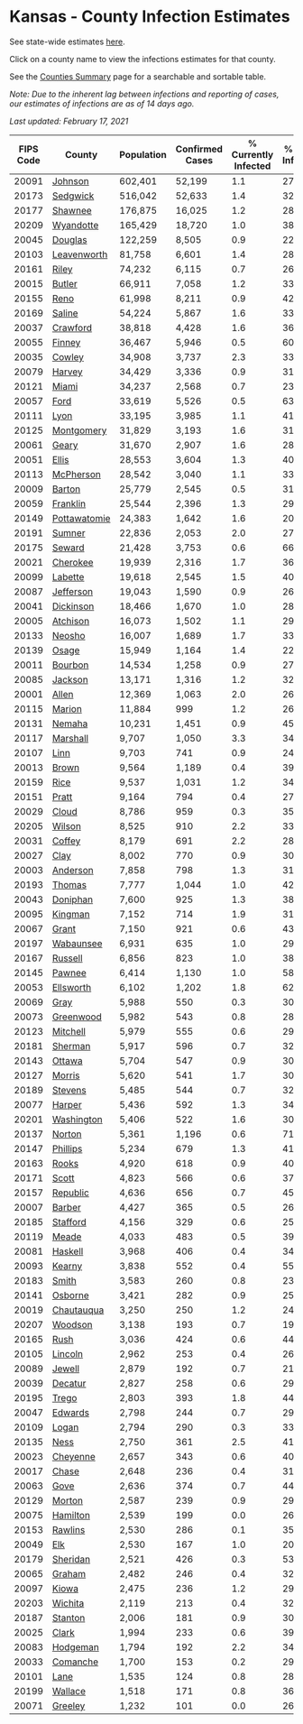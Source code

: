 # Kansas - County Infection Estimates

See state-wide estimates [here](/infections/us-ks).

Click on a county name to view the infections estimates for that county.

See the [Counties Summary](/infections/summary-counties) page for a searchable and sortable table.

*Note: Due to the inherent lag between infections and reporting of cases, our estimates of infections are as of 14 days ago.*

*Last updated: February 17, 2021*

|   FIPS Code |                       County |   Population |   Confirmed Cases |   % Currently Infected |   % Total Infected |
|-------------|------------------------------|--------------|-------------------|------------------------|--------------------|
|       20091 |           [Johnson](johnson) |      602,401 |            52,199 |                    1.1 |               27.6 |
|       20173 |         [Sedgwick](sedgwick) |      516,042 |            52,633 |                    1.4 |               32.4 |
|       20177 |           [Shawnee](shawnee) |      176,875 |            16,025 |                    1.2 |               28.6 |
|       20209 |       [Wyandotte](wyandotte) |      165,429 |            18,720 |                    1.0 |               38.3 |
|       20045 |           [Douglas](douglas) |      122,259 |             8,505 |                    0.9 |               22.0 |
|       20103 |   [Leavenworth](leavenworth) |       81,758 |             6,601 |                    1.4 |               28.3 |
|       20161 |               [Riley](riley) |       74,232 |             6,115 |                    0.7 |               26.5 |
|       20015 |             [Butler](butler) |       66,911 |             7,058 |                    1.2 |               33.1 |
|       20155 |                 [Reno](reno) |       61,998 |             8,211 |                    0.9 |               42.3 |
|       20169 |             [Saline](saline) |       54,224 |             5,867 |                    1.6 |               33.9 |
|       20037 |         [Crawford](crawford) |       38,818 |             4,428 |                    1.6 |               36.0 |
|       20055 |             [Finney](finney) |       36,467 |             5,946 |                    0.5 |               60.7 |
|       20035 |             [Cowley](cowley) |       34,908 |             3,737 |                    2.3 |               33.1 |
|       20079 |             [Harvey](harvey) |       34,429 |             3,336 |                    0.9 |               31.0 |
|       20121 |               [Miami](miami) |       34,237 |             2,568 |                    0.7 |               23.3 |
|       20057 |                 [Ford](ford) |       33,619 |             5,526 |                    0.5 |               63.4 |
|       20111 |                 [Lyon](lyon) |       33,195 |             3,985 |                    1.1 |               41.2 |
|       20125 |     [Montgomery](montgomery) |       31,829 |             3,193 |                    1.6 |               31.0 |
|       20061 |               [Geary](geary) |       31,670 |             2,907 |                    1.6 |               28.2 |
|       20051 |               [Ellis](ellis) |       28,553 |             3,604 |                    1.3 |               40.3 |
|       20113 |       [McPherson](mcpherson) |       28,542 |             3,040 |                    1.1 |               33.9 |
|       20009 |             [Barton](barton) |       25,779 |             2,545 |                    0.5 |               31.9 |
|       20059 |         [Franklin](franklin) |       25,544 |             2,396 |                    1.3 |               29.6 |
|       20149 | [Pottawatomie](pottawatomie) |       24,383 |             1,642 |                    1.6 |               20.9 |
|       20191 |             [Sumner](sumner) |       22,836 |             2,053 |                    2.0 |               27.9 |
|       20175 |             [Seward](seward) |       21,428 |             3,753 |                    0.6 |               66.4 |
|       20021 |         [Cherokee](cherokee) |       19,939 |             2,316 |                    1.7 |               36.5 |
|       20099 |           [Labette](labette) |       19,618 |             2,545 |                    1.5 |               40.6 |
|       20087 |       [Jefferson](jefferson) |       19,043 |             1,590 |                    0.9 |               26.3 |
|       20041 |       [Dickinson](dickinson) |       18,466 |             1,670 |                    1.0 |               28.2 |
|       20005 |         [Atchison](atchison) |       16,073 |             1,502 |                    1.1 |               29.7 |
|       20133 |             [Neosho](neosho) |       16,007 |             1,689 |                    1.7 |               33.0 |
|       20139 |               [Osage](osage) |       15,949 |             1,164 |                    1.4 |               22.7 |
|       20011 |           [Bourbon](bourbon) |       14,534 |             1,258 |                    0.9 |               27.2 |
|       20085 |           [Jackson](jackson) |       13,171 |             1,316 |                    1.2 |               32.3 |
|       20001 |               [Allen](allen) |       12,369 |             1,063 |                    2.0 |               26.0 |
|       20115 |             [Marion](marion) |       11,884 |               999 |                    1.2 |               26.3 |
|       20131 |             [Nemaha](nemaha) |       10,231 |             1,451 |                    0.9 |               45.8 |
|       20117 |         [Marshall](marshall) |        9,707 |             1,050 |                    3.3 |               34.4 |
|       20107 |                 [Linn](linn) |        9,703 |               741 |                    0.9 |               24.0 |
|       20013 |               [Brown](brown) |        9,564 |             1,189 |                    0.4 |               39.9 |
|       20159 |                 [Rice](rice) |        9,537 |             1,031 |                    1.2 |               34.0 |
|       20151 |               [Pratt](pratt) |        9,164 |               794 |                    0.4 |               27.9 |
|       20029 |               [Cloud](cloud) |        8,786 |               959 |                    0.3 |               35.4 |
|       20205 |             [Wilson](wilson) |        8,525 |               910 |                    2.2 |               33.1 |
|       20031 |             [Coffey](coffey) |        8,179 |               691 |                    2.2 |               28.5 |
|       20027 |                 [Clay](clay) |        8,002 |               770 |                    0.9 |               30.8 |
|       20003 |         [Anderson](anderson) |        7,858 |               798 |                    1.3 |               31.5 |
|       20193 |             [Thomas](thomas) |        7,777 |             1,044 |                    1.0 |               42.7 |
|       20043 |         [Doniphan](doniphan) |        7,600 |               925 |                    1.3 |               38.6 |
|       20095 |           [Kingman](kingman) |        7,152 |               714 |                    1.9 |               31.3 |
|       20067 |               [Grant](grant) |        7,150 |               921 |                    0.6 |               43.5 |
|       20197 |       [Wabaunsee](wabaunsee) |        6,931 |               635 |                    1.0 |               29.8 |
|       20167 |           [Russell](russell) |        6,856 |               823 |                    1.0 |               38.4 |
|       20145 |             [Pawnee](pawnee) |        6,414 |             1,130 |                    1.0 |               58.5 |
|       20053 |       [Ellsworth](ellsworth) |        6,102 |             1,202 |                    1.8 |               62.2 |
|       20069 |                 [Gray](gray) |        5,988 |               550 |                    0.3 |               30.7 |
|       20073 |       [Greenwood](greenwood) |        5,982 |               543 |                    0.8 |               28.7 |
|       20123 |         [Mitchell](mitchell) |        5,979 |               555 |                    0.6 |               29.6 |
|       20181 |           [Sherman](sherman) |        5,917 |               596 |                    0.7 |               32.2 |
|       20143 |             [Ottawa](ottawa) |        5,704 |               547 |                    0.9 |               30.2 |
|       20127 |             [Morris](morris) |        5,620 |               541 |                    1.7 |               30.4 |
|       20189 |           [Stevens](stevens) |        5,485 |               544 |                    0.7 |               32.8 |
|       20077 |             [Harper](harper) |        5,436 |               592 |                    1.3 |               34.2 |
|       20201 |     [Washington](washington) |        5,406 |               522 |                    1.6 |               30.9 |
|       20137 |             [Norton](norton) |        5,361 |             1,196 |                    0.6 |               71.7 |
|       20147 |         [Phillips](phillips) |        5,234 |               679 |                    1.3 |               41.5 |
|       20163 |               [Rooks](rooks) |        4,920 |               618 |                    0.9 |               40.1 |
|       20171 |               [Scott](scott) |        4,823 |               566 |                    0.6 |               37.9 |
|       20157 |         [Republic](republic) |        4,636 |               656 |                    0.7 |               45.5 |
|       20007 |             [Barber](barber) |        4,427 |               365 |                    0.5 |               26.2 |
|       20185 |         [Stafford](stafford) |        4,156 |               329 |                    0.6 |               25.5 |
|       20119 |               [Meade](meade) |        4,033 |               483 |                    0.5 |               39.3 |
|       20081 |           [Haskell](haskell) |        3,968 |               406 |                    0.4 |               34.1 |
|       20093 |             [Kearny](kearny) |        3,838 |               552 |                    0.4 |               55.8 |
|       20183 |               [Smith](smith) |        3,583 |               260 |                    0.8 |               23.2 |
|       20141 |           [Osborne](osborne) |        3,421 |               282 |                    0.9 |               25.6 |
|       20019 |     [Chautauqua](chautauqua) |        3,250 |               250 |                    1.2 |               24.1 |
|       20207 |           [Woodson](woodson) |        3,138 |               193 |                    0.7 |               19.7 |
|       20165 |                 [Rush](rush) |        3,036 |               424 |                    0.6 |               44.6 |
|       20105 |           [Lincoln](lincoln) |        2,962 |               253 |                    0.4 |               26.8 |
|       20089 |             [Jewell](jewell) |        2,879 |               192 |                    0.7 |               21.5 |
|       20039 |           [Decatur](decatur) |        2,827 |               258 |                    0.6 |               29.1 |
|       20195 |               [Trego](trego) |        2,803 |               393 |                    1.8 |               44.0 |
|       20047 |           [Edwards](edwards) |        2,798 |               244 |                    0.7 |               29.7 |
|       20109 |               [Logan](logan) |        2,794 |               290 |                    0.3 |               33.2 |
|       20135 |                 [Ness](ness) |        2,750 |               361 |                    2.5 |               41.6 |
|       20023 |         [Cheyenne](cheyenne) |        2,657 |               343 |                    0.6 |               40.7 |
|       20017 |               [Chase](chase) |        2,648 |               236 |                    0.4 |               31.2 |
|       20063 |                 [Gove](gove) |        2,636 |               374 |                    0.7 |               44.9 |
|       20129 |             [Morton](morton) |        2,587 |               239 |                    0.9 |               29.8 |
|       20075 |         [Hamilton](hamilton) |        2,539 |               199 |                    0.0 |               26.3 |
|       20153 |           [Rawlins](rawlins) |        2,530 |               286 |                    0.1 |               35.5 |
|       20049 |                   [Elk](elk) |        2,530 |               167 |                    1.0 |               20.4 |
|       20179 |         [Sheridan](sheridan) |        2,521 |               426 |                    0.3 |               53.4 |
|       20065 |             [Graham](graham) |        2,482 |               246 |                    0.4 |               32.1 |
|       20097 |               [Kiowa](kiowa) |        2,475 |               236 |                    1.2 |               29.9 |
|       20203 |           [Wichita](wichita) |        2,119 |               213 |                    0.4 |               32.1 |
|       20187 |           [Stanton](stanton) |        2,006 |               181 |                    0.9 |               30.8 |
|       20025 |               [Clark](clark) |        1,994 |               233 |                    0.6 |               39.7 |
|       20083 |         [Hodgeman](hodgeman) |        1,794 |               192 |                    2.2 |               34.5 |
|       20033 |         [Comanche](comanche) |        1,700 |               153 |                    0.2 |               29.0 |
|       20101 |                 [Lane](lane) |        1,535 |               124 |                    0.8 |               28.6 |
|       20199 |           [Wallace](wallace) |        1,518 |               171 |                    0.8 |               36.5 |
|       20071 |           [Greeley](greeley) |        1,232 |               101 |                    0.0 |               26.7 |